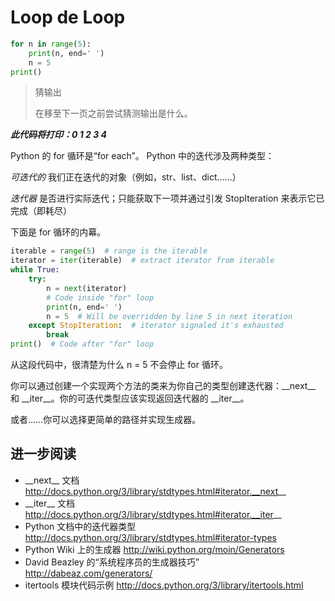 # Loop de Loop

```python
for n in range(5):
    print(n, end=' ')
    n = 5
print()
```

> 猜输出
>
> 在移至下一页之前尝试猜测输出是什么。

***此代码将打印：0 1 2 3 4***


Python 的 for 循环是“for each”。 Python 中的迭代涉及两种类型：

*可迭代的*
我们正在迭代的对象（例如，str、list、dict……）

*迭代器*
是否进行实际迭代；只能获取下一项并通过引发 StopIteration 来表示它已完成（即耗尽）

下面是 for 循环的内幕。

```python
iterable = range(5)  # range is the iterable
iterator = iter(iterable)  # extract iterator from iterable
while True:
    try:
        n = next(iterator)
        # Code inside "for" loop
        print(n, end=' ')
        n = 5  # Will be overridden by line 5 in next iteration
    except StopIteration:  # iterator signaled it's exhausted
        break
print()  # Code after "for" loop
```

从这段代码中，很清楚为什么 n = 5 不会停止 for 循环。

你可以通过创建一个实现两个方法的类来为你自己的类型创建迭代器：\_\_next\_\_ 和 \_\_iter\_\_。你的可迭代类型应该实现返回迭代器的 \_\_iter\_\_。

或者……你可以选择更简单的路径并实现生成器。

## 进一步阅读

- \_\_next\_\_ 文档
    http://docs.python.org/3/library/stdtypes.html#iterator.__next__
- \_\_iter\_\_ 文档
    http://docs.python.org/3/library/stdtypes.html#iterator.__iter__
- Python 文档中的迭代器类型
    http://docs.python.org/3/library/stdtypes.html#iterator-types
- Python Wiki 上的生成器
    http://wiki.python.org/moin/Generators
- David Beazley 的“系统程序员的生成器技巧”
    http://dabeaz.com/generators/
- itertools 模块代码示例
    http://docs.python.org/3/library/itertools.html